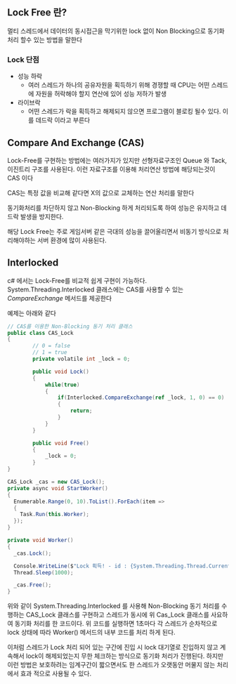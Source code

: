 ## Lock Free 란?

멀티 스레드에서 데이터의 동시접근을 막기위한 lock 없이 Non Blocking으로 동기화 처리 할수 있는 방법을 말한다

### Lock 단점

* 성능 하락
  * 여러 스레드가 하나의 공유자원을 획득하기 위해 경쟁할 때 CPU는 어떤 스레드에 자원을 허락해야 할지 연산에 있어 성능 저하가 발생
* 라이브락
  * 어떤 스레드가 락을 획득하고 해제되지 않으면 프로그램이 블로킹 될수 있다. 이를 데드락 이라고 부른다

## Compare And Exchange (CAS)

Lock-Free를 구현하는 방법에는 여러가지가 있지만 선형자료구조인 Queue 와 Tack, 이진트리 구조를 사용된다. 이런 자료구조를 이용해 처리연산 방법에 해당되는것이 CAS 이다

CAS는 특정 값을 비교해 같다면 X의 값으로 교체하는 연산 처리를 말한다

동기화처리를 차단하지 않고 Non-Blocking 하게 처리되도록 하여 성능은 유지하고 데드락 발생을 방지한다.

해당 Lock Free는 주로 게임서버 같은 극대의 성능을 끌어올리면서 비동기 방식으로 처리해야하는 서버 환경에 많이 사용된다.

## Interlocked

c# 에서는 Lock-Free를 비교적 쉽게 구현이 가능하다. System.Threading.Interlocked 클래스에는 CAS를 사용할 수 있는 *CompareExchange* 메서드를 제공한다

예제는 아래와 같다

```csharp
// CAS를 이용한 Non-Blocking 동기 처리 클래스
public class CAS_Lock
{
        // 0 = false
        // 1 = true
        private volatile int _lock = 0;

        public void Lock()
        {
            while(true)
            {
                if(Interlocked.CompareExchange(ref _lock, 1, 0) == 0)
                {
                    return;
                }
            }
        }

        public void Free()
        {
            _lock = 0;
        }
}

CAS_Lock _cas = new CAS_Lock();
private async void StartWorker()
{
  Enumerable.Range(0, 10).ToList().ForEach(item =>
  {
    Task.Run(this.Worker);
  });
}

private void Worker()
{
  _cas.Lock();

  Console.WriteLine($"Lock 획득! - id : {System.Threading.Thread.CurrentThread.ManagedThreadId} / {DateTime.Now.Second}s");
  Thread.Sleep(1000);

  _cas.Free();
}
```

위와 같이 System.Threading.Interlocked 를 사용해 Non-Blocking 동기 처리를 수행하는 CAS_Lock 클래스를 구현하고 스레드가 동시에 위 Cas_Lock 클래스를 사요하여 동기화 처리를 한 코드이다. 위 코드를 실행하면 1초마다 각 스레드가 순차적으로 lock 상태에 따라 Worker() 메서드의 내부 코드를 처리 하게 된다.


이처럼 스레드가 Lock 처리 되어 있는 구간에 진입 시 lock 대기열로 진입하지 않고 계속해서 lock이 해제되었는지 무한 체크하는 방식으로 동기화 처리가 진행된다. 하지만 이런 방법은 보호하려는 임계구간이 짧으면서도 한 스레드가 오랫동안 머물지 않는 처리에서 효과 적으로 사용될 수 있다.

